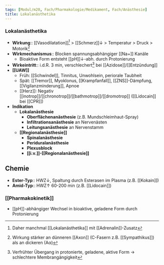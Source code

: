 ```yaml
---
tags: [Modul/m20, Fach/Pharmakologie/Medikament, Fach/Anästhesie]
title: Lokalanästhetika
---
```

### Lokalanästhetika
- **Wirkung**:: [[Vasodilatation]][^1] > [[Schmerz]]↓ > Temperatur > Druck > Motorik[^2]
- **Wirkmechanismus**:: Blocken spannungsabhängiger [[Na+]] Kanäle
	- Bioaktive Form entsteht [[pH]]↓-abh. durch Protonierung
- **Wirkeintritt**:: i.d.R. 3 min, verschlechert[^3] bei [[Azidose]]/[[Entzündung]]
- **[[UAW]]**
	- Früh: [[Schwindel]], Tinnitus, Unwohlsein, periorale Taubheit
	- Spät: [[Tremor]], Myoklonus, [[Krampfanfall]], [[ZNS]]-Dämpfung, [[Vigilanzminderung]], Apnoe
	- [[Herz]]: Negativ [[inotrop]]/[[chronotrop]]/[[bathmotrop]]/[[dromotrop]] ([[Lidocain]] bei [[CPR]])
- **Indikation**
	- **Lokalanästhesie** 
		- **Oberflächenanästhesie** (z.B. Mundschleimhaut-Spray)
		- **Infiltrationsanästhesie** an Nervenästen
		- **Leitungsanästhesie** an Nervenstamm
	- **[[Regionalanästhesie]]** 
		- **Spinalanästhesie**
		- **Periduralanästhesie**
		- **Plexusblock**
		- **[[i.v.]]-[[Regionalanästhesie]]**

## Chemie
- **Ester-Typ**:: HWZ↓, Spaltung durch Esterasen im Plasma (z.B. [[Kokain]])
- **Amid-Typ**:: HWZ↑ 60-200 min (z.B. [[Lidocain]])

### [[Pharmakokinetik]]
- [[pH]]-abhängiger Wechsel in bioaktive, geladene Form durch Protonierung

[^2]: Wirkung stärker an dünneren [[Axon]] (C-Fasern z.B. [[Sympathikus]]) als an dickeren (Aα)
[^3]: Verfrühter Übergang in protonierte, geladene, aktive Form → schlechtere Membrangängigkeit
[^1]: Daher manchmal [[Lokalanästhetika]] mit [[Adrenalin]]-Zusatz